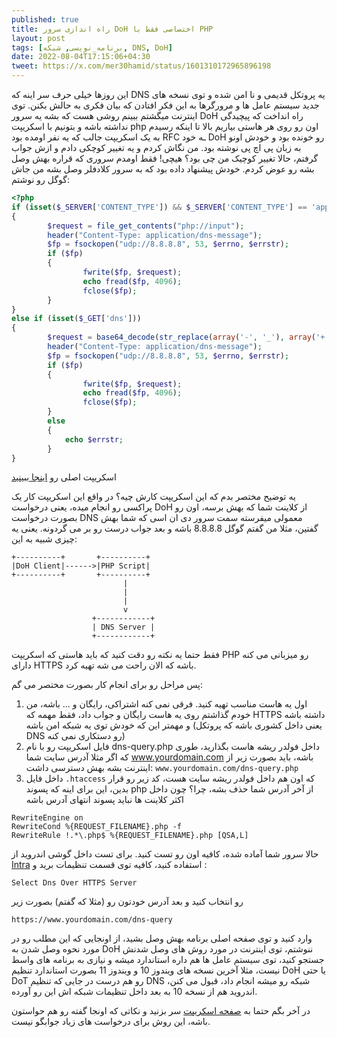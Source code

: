 ```yaml
---
published: true
title: راه اندازی سرور DoH اختصاصی فقط با PHP
layout: post
tags: [برنامه_نویسی, شبکه, DNS, DoH]
date: 2022-08-04T17:15:06+04:30
tweet: https://x.com/mer30hamid/status/1601310172965896198
---
```


این روزها خیلی حرف سر اینه که DNS یه پروتکل قدیمی و نا امن شده و توی نسخه های جدید سیستم عامل ها و مرورگرها به این فکر افتادن که بیان فکری به حالش بکنن.
توی اینترنت میگشتم ببینم روشی هست که بشه یه سرور DoH راه انداخت که پیچیدگی نداشته باشه و بتونیم با اسکریپت php اون رو روی هر هاستی بیاریم بالا تا اینکه رسیدم به یک اسکریپت جالب که  یه نفر اومده بود RFC ـه خود DoH رو خونده بود و خودش اونو به زبان پی اچ پی نوشته بود. من نگاش کردم  و یه تغییر کوچکی دادم و ازش جواب گرفتم، حالا تغییر کوچیک من چی بود؟ هیچی! فقط اومدم سروری که قراره بهش وصل بشه رو عوض کردم. خودش پیشنهاد داده بود که به سرور کلادفلر وصل بشه من جاش گوگل رو نوشتم:

```php
<?php
if (isset($_SERVER['CONTENT_TYPE']) && $_SERVER['CONTENT_TYPE'] == 'application/dns-message')
{
        $request = file_get_contents("php://input");
        header("Content-Type: application/dns-message");
        $fp = fsockopen("udp://8.8.8.8", 53, $errno, $errstr);
        if ($fp)
        {
                fwrite($fp, $request);
                echo fread($fp, 4096);
                fclose($fp);
        }
}
else if (isset($_GET['dns']))
{
        $request = base64_decode(str_replace(array('-', '_'), array('+', '/'), $_GET['dns']));
        header("Content-Type: application/dns-message");
        $fp = fsockopen("udp://8.8.8.8", 53, $errno, $errstr);
        if ($fp)
        {
                fwrite($fp, $request);
                echo fread($fp, 4096);
                fclose($fp);
        }
        else
        {
            echo $errstr;
        }
}
```

اسکریپت اصلی رو [اینجا ببینید](https://github.com/NotMikeDEV/DoH/blob/master/dns.php)

یه توضیح مختصر بدم که این اسکریپت کارش چیه؟ در واقع این اسکریپت کار یک پراکسی رو انجام میده، یعنی درخواست DoH از کلاینت شما که بهش برسه، اون رو بصورت درخواست DNS معمولی میفرسته سمت سرور دی ان اسی که شما بهش گفتین، مثلا من گفتم گوگل 8.8.8.8 باشه و بعد جواب درست رو بر می گردونه. یعنی یه چیزی شبیه به این:

```text
+----------+       +----------+                                                      
|DoH Client|------>|PHP Script|                                                      
+----------+       +----------+                                                      
                         |                                                           
                         |                                                           
                         |                                                           
                         v                                                           
                  +------------+                                                     
                  | DNS Server |                                                     
                  +------------+
```

فقط حتما یه نکته رو دقت کنید که باید هاستی که اسکریپت PHP رو میزبانی می کنه دارای HTTPS باشه که الان راحت می شه تهیه کرد.

پس مراحل رو برای انجام کار بصورت مختصر می گم:

1. اول یه هاست مناسب تهیه کنید. فرقی نمی کنه اشتراکی، رایگان و ... باشه، من خودم گذاشتم روی یه هاست رایگان و جواب داد، فقط مهمه که HTTPS داشته باشه و مهمتر این که خودش توی یه شبکه امن باشه (یعنی داخل کشوری باشه که پروتکل DNS رو دستکاری نمی کنه)
2. فایل اسکریپت رو با نام dns-query.php داخل فولدر ریشه هاست بگذارید، طوری که اگر مثلا آدرس سایت شما www.yourdomain.com باشه، باید بصورت زیر از اینترنت بشه بهش دسترسی داشت:
   `www.yourdomain.com/dns-query.php`
3. داخل فایل `.htaccess` که اون هم داخل فولدر ریشه سایت هست، کد زیر رو قرار بدین، این برای اینه که پسوند php از آخر آدرس شما حذف بشه، چرا؟ چون داخل اکثر کلاینت ها نباید پسوند انتهای آدرس باشه



```text
RewriteEngine on
RewriteCond %{REQUEST_FILENAME}.php -f
RewriteRule !.*\.php$ %{REQUEST_FILENAME}.php [QSA,L]
```



حالا سرور شما آماده شده، کافیه اون رو تست کنید. برای تست داخل گوشی اندروید از [Intra](https://getintra.org/) استفاده کنید، کافیه توی قسمت تنظیمات برید و :

```text
Select Dns Over HTTPS Server
```

رو انتخاب کنید و بعد آدرس خودتون رو (مثلا که گفتم) بصورت زیر

```text
https://www.yourdomain.com/dns-query
```

وارد کنید و توی صفحه اصلی برنامه بهش وصل بشید، از اونجایی که این مطلب رو در مورد نحوه وصل شدن به DoH ننوشتم، توی اینترنت در مورد روش های وصل شدنش جستجو کنید، توی سیستم عامل ها هم داره استاندارد میشه و نیازی به برنامه های واسط نیست، مثلا آخرین نسخه های ویندوز 10 و ویندوز 11 بصورت استاندارد تنظیم DoH یا حتی DoT رو هم درست در جایی که تنظیم DNS شبکه رو میشه انجام داد، قبول می کنن، اندروید هم از نسخه 10 به بعد داخل تنظیمات شبکه اش این رو آورده.

در آخر بگم حتما به [صفحه اسکریپت](https://github.com/NotMikeDEV/DoH) سر بزنید و نکاتی که  اونجا گفته رو هم حواستون باشه، این روش برای درخواست های زیاد جوابگو نیست. 